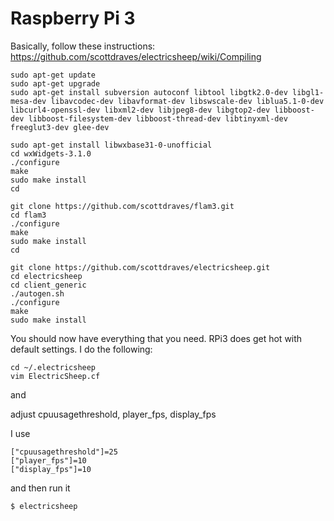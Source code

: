 # Raspberry Pi 3

Basically, follow these instructions: https://github.com/scottdraves/electricsheep/wiki/Compiling 

````
sudo apt-get update
sudo apt-get upgrade
sudo apt-get install subversion autoconf libtool libgtk2.0-dev libgl1-mesa-dev libavcodec-dev libavformat-dev libswscale-dev liblua5.1-0-dev libcurl4-openssl-dev libxml2-dev libjpeg8-dev libgtop2-dev libboost-dev libboost-filesystem-dev libboost-thread-dev libtinyxml-dev freeglut3-dev glee-dev

sudo apt-get install libwxbase31-0-unofficial
cd wxWidgets-3.1.0
./configure
make
sudo make install
cd

git clone https://github.com/scottdraves/flam3.git
cd flam3
./configure
make
sudo make install
cd

git clone https://github.com/scottdraves/electricsheep.git
cd electricsheep
cd client_generic
./autogen.sh
./configure
make
sudo make install
````

You should now have everything that you need. RPi3 does get hot with default settings. I do the following:

````
cd ~/.electricsheep
vim ElectricSheep.cf
````
and 

adjust cpuusagethreshold, player_fps, display_fps

I use

````
["cpuusagethreshold"]=25
["player_fps"]=10
["display_fps"]=10
````

and then run it

````
$ electricsheep
````



